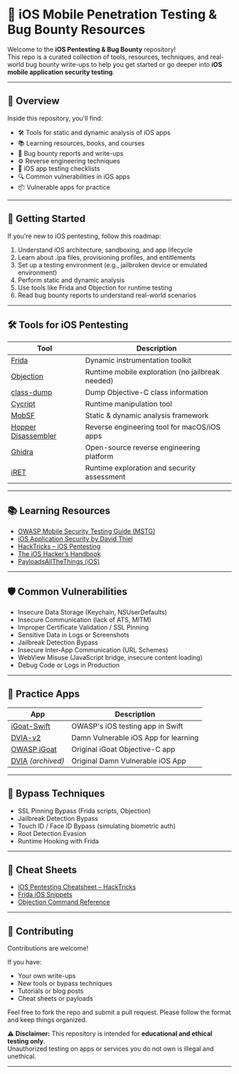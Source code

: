 # 🍎 iOS Mobile Penetration Testing & Bug Bounty Resources

Welcome to the **iOS Pentesting & Bug Bounty** repository!  
This repo is a curated collection of tools, resources, techniques, and real-world bug bounty write-ups to help you get started or go deeper into **iOS mobile application security testing**.

---

## 🧭 Overview

Inside this repository, you'll find:

- 🛠️ Tools for static and dynamic analysis of iOS apps
- 📚 Learning resources, books, and courses
- 🐞 Bug bounty reports and write-ups
- ⚙️ Reverse engineering techniques
- 🧪 iOS app testing checklists
- 🔍 Common vulnerabilities in iOS apps
- 📦 Vulnerable apps for practice

---
## 🚀 Getting Started

If you're new to iOS pentesting, follow this roadmap:

1. Understand iOS architecture, sandboxing, and app lifecycle
2. Learn about .ipa files, provisioning profiles, and entitlements
3. Set up a testing environment (e.g., jailbroken device or emulated environment)
4. Perform static and dynamic analysis
5. Use tools like Frida and Objection for runtime testing
6. Read bug bounty reports to understand real-world scenarios

---

## 🛠 Tools for iOS Pentesting

| Tool | Description |
|------|-------------|
| [Frida](https://frida.re/) | Dynamic instrumentation toolkit |
| [Objection](https://github.com/sensepost/objection) | Runtime mobile exploration (no jailbreak needed) |
| [class-dump](http://stevenygard.com/projects/class-dump/) | Dump Objective-C class information |
| [Cycript](http://www.cycript.org/) | Runtime manipulation tool |
| [MobSF](https://github.com/MobSF/Mobile-Security-Framework-MobSF) | Static & dynamic analysis framework |
| [Hopper Disassembler](https://www.hopperapp.com/) | Reverse engineering tool for macOS/iOS apps |
| [Ghidra](https://ghidra-sre.org/) | Open-source reverse engineering platform |
| [iRET](https://github.com/S3cur3Th1sSh1t/iOS-Runtime-Exploration-Toolkit) | Runtime exploration and security assessment |

---

## 📚 Learning Resources

- [OWASP Mobile Security Testing Guide (MSTG)](https://owasp.org/www-project-mobile-security-testing-guide/)
- [iOS Application Security by David Thiel](https://www.manning.com/books/ios-application-security)
- [HackTricks – iOS Pentesting](https://book.hacktricks.xyz/mobile-pentesting/ios-pentesting)
- [The iOS Hacker’s Handbook](https://www.wiley.com/en-us/iOS+Hacker%27s+Handbook-p-9781118204122)
- [PayloadsAllTheThings (iOS)](https://github.com/swisskyrepo/PayloadsAllTheThings)

---
## 🛡 Common Vulnerabilities

- Insecure Data Storage (Keychain, NSUserDefaults)
- Insecure Communication (lack of ATS, MITM)
- Improper Certificate Validation / SSL Pinning
- Sensitive Data in Logs or Screenshots
- Jailbreak Detection Bypass
- Insecure Inter-App Communication (URL Schemes)
- WebView Misuse (JavaScript bridge, insecure content loading)
- Debug Code or Logs in Production

---

## 📱 Practice Apps

| App | Description |
|-----|-------------|
| [iGoat-Swift](https://github.com/OWASP/igoat-swift) | OWASP's iOS testing app in Swift |
| [DVIA-v2](https://github.com/prateek147/DVIA-v2) | Damn Vulnerable iOS App for learning |
| [OWASP iGoat](https://github.com/OWASP/igoat) | Original iGoat Objective-C app |
| [DVIA](https://github.com/appsecco/dvios) *(archived)* | Original Damn Vulnerable iOS App |

---

## 🧩 Bypass Techniques

- SSL Pinning Bypass (Frida scripts, Objection)
- Jailbreak Detection Bypass
- Touch ID / Face ID Bypass (simulating biometric auth)
- Root Detection Evasion
- Runtime Hooking with Frida

---

## 🧾 Cheat Sheets

- [iOS Pentesting Cheatsheet – HackTricks](https://book.hacktricks.xyz/mobile-pentesting/ios-pentesting)
- [Frida iOS Snippets](https://github.com/iddoeldor/frida-snippets)
- [Objection Command Reference](https://github.com/sensepost/objection)

---

## 🤝 Contributing

Contributions are welcome!

If you have:
- Your own write-ups
- New tools or bypass techniques
- Tutorials or blog posts
- Cheat sheets or payloads

Feel free to fork the repo and submit a pull request. Please follow the format and keep things organized.


 ⚠️ **Disclaimer:** This repository is intended for **educational and ethical testing only**.  
 Unauthorized testing on apps or services you do not own is illegal and unethical.

---
